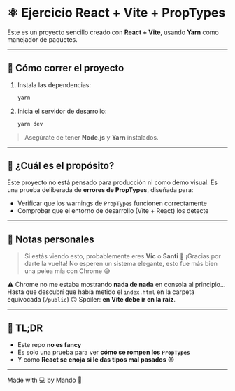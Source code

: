 
# ⚛️ Ejercicio React + Vite + PropTypes

Este es un proyecto sencillo creado con **React + Vite**, usando **Yarn** como manejador de paquetes.

---

## 🚀 Cómo correr el proyecto

1. Instala las dependencias:

   ```bash
   yarn
    ````

2. Inicia el servidor de desarrollo:

   ```bash
   yarn dev
   ```

> Asegúrate de tener **Node.js** y **Yarn** instalados.

---

## 🎯 ¿Cuál es el propósito?

Este proyecto no está pensado para producción ni como demo visual.
Es una prueba deliberada de **errores de PropTypes**, diseñada para:

* Verificar que los warnings de `PropTypes` funcionen correctamente
* Comprobar que el entorno de desarrollo (Vite + React) los detecte

---

## 🧪 Notas personales

> Si estás viendo esto, probablemente eres **Vic** o **Santi** 👋
> ¡Gracias por darte la vuelta! No esperen un sistema elegante, esto fue más bien una pelea mía con Chrome 😅

⚠️ Chrome no me estaba mostrando **nada de nada** en consola al principio...
Hasta que descubrí que había metido el `index.html` en la carpeta equivocada (`/public`) 🙃
Spoiler: **en Vite debe ir en la raíz**.

---

## 🧠 TL;DR

* Este repo **no es fancy**
* Es solo una prueba para ver **cómo se rompen los `PropTypes`**
* Y cómo **React se enoja si le das tipos mal pasados** 😈

---

Made with 💻 by Mando 🧠